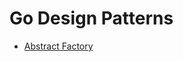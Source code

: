 # Go Design Patterns

* [Abstract Factory](https://github.com/pablobfonseca/go-design-patterns/blob/master/abstract-factory/main.go)
